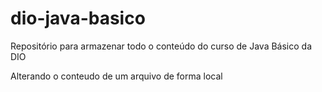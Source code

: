 # dio-java-basico
Repositório para armazenar todo o conteúdo do curso de Java Básico da DIO

Alterando o conteudo de um arquivo de forma local